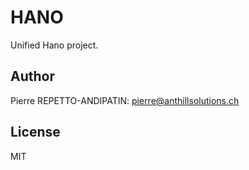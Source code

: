 HANO
====

Unified Hano project.

Author
------

Pierre REPETTO-ANDIPATIN: <pierre@anthillsolutions.ch>

License
-------

MIT
